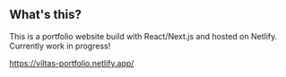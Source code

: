 ## What's this?

This is a portfolio website build with React/Next.js and hosted on Netlify. Currently work in progress!

https://viltas-portfolio.netlify.app/
